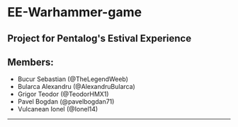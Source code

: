 # EE-Warhammer-game

Project for Pentalog's Estival Experience
------------------------------------------
## Members:

* Bucur Sebastian  (@TheLegendWeeb)  
* Bularca Alexandru (@AlexandruBularca)  
* Grigor Teodor (@TeodorHMX1)  
* Pavel Bogdan (@pavelbogdan71)  
* Vulcanean Ionel  (@Ionel14)

------------------------------------------
